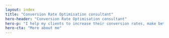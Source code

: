 ```yaml
---
layout: index
title: "Conversion Rate Optimisation consultant"
hero-header: "Conversion Rate Optimisation consultant"
hero-p: "I help my clients to increase their conversion rates, make better decisions informed by data and delight their customers"
hero-cta: "More about me"
---
```

